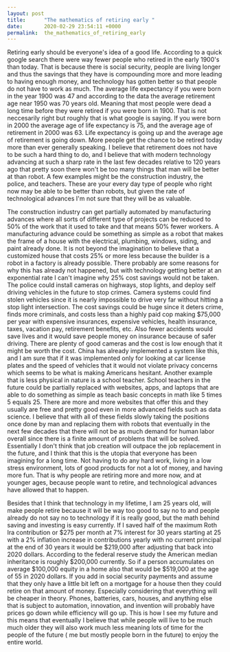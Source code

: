 ```yaml
---
layout: post
title:      "The mathematics of retiring early "
date:       2020-02-29 23:54:11 +0000
permalink:  the_mathematics_of_retiring_early
---
```


Retiring early should be everyone's idea of a good life. According to a quick google search there were way fewer people who retired in the early 1900's than today. That is because there is social security, people are living longer and thus the savings that they have is compounding more and more leading to having enough money, and technology has gotten better so that people do not have to work as much. The average life expectancy if you were born in the year 1900 was 47 and according to the data the average retirement age near 1950 was 70 years old. Meaning that most people were dead a long time before they were retired if you were born in 1900. That is not neccesarily right but roughly that is what google is saying. If you were born in 2000 the average age of life expectancy is 75, and the average age of retirement in 2000 was 63. Life expectancy is going up and the average age of retirement is going down. More people get the chance to be retired today more than ever generally speaking. I believe that retirement does not have to be such a hard thing to do, and I believe that with modern technology advancing at such a sharp rate in the last few decades relative to 120 years ago that pretty soon there won't be too many things that man will be better at than robot. A few examples might be the construction industry, the police, and teachers. These are your every day type of people who right now may be able to be better than robots, but given the rate of technological advances I'm not sure that they will be as valuable. 

The construction industry can get partially automated by manufacturing advances where all sorts of different type of projects can be reduced to 50% of the work that it used to take and that means 50% fewer workers. A manufacturing advance could be something as simple as a robot that makes the frame of a house with the electrical, plumbing, windows, siding, and paint already done. It is not beyond the imagination to believe that a customized house that costs 25% or more less because the builder is a robot in a factory is already possible. There probably are some reasons for why this has already not happened, but with technology getting better at an exponential rate I can't imagine why 25% cost savings would not be taken. The police could install cameras on highways, stop lights, and deploy self driving vehicles in the future to stop crimes. Camera systems could find stolen vehicles since it is nearly impossible to drive very far without hitting a stop light intersection. The cost savings could be huge since it deters crime, finds more criminals,  and costs less than a highly paid cop making $75,000 per year with expensive insurances, expensive vehicles, health insurance, taxes, vacation pay, retirement benefits, etc. Also fewer accidents would save lives and it would save people money on insurance because of safer driving. There are plenty of good cameras and the cost is low enough that it might be worth the cost. China has already implemented a system like this, and I am sure that if it was implemented only for looking at car license plates and the speed of vehicles that it would not violate privacy concerns which seems to be what is making Americans hesitant. Another example that is less physical in nature is a school teacher. School teachers in the future could be partially replaced with websites, apps, and laptops that are able to do something as simple as teach basic concepts in math like 5 times 5 equals 25. There are more and more websites that offer this and they usually are free and pretty good even in more advanced fields such as data science. I believe that with all of these fields slowly taking the positions once done by man and replacing them with robots that eventually in the next few decades that there will not be as much demand for human labor overall since there is a finite amount of problems that will be solved. Essentially I don't think that job creation will outpace the job replacement in the future, and I think that this is the utopia that everyone has been imagining for a long time. Not having to do any hard work, living in a low stress environment, lots of good products for not a lot of money, and having more fun. That is why people are retiring more and more now, and at younger ages, because people want to retire, and technological advances have allowed that to happen. 

Besides that I think that technology in my lifetime, I am 25 years old, will make people retire because it will be way too good to say no to and people already do not say no to technology if it is really good, but the math behind saving and investing is easy currently. If I saved half of the maximum Roth Ira contribution or $275 per month at 7% interest for 30 years starting at 25 with a 2% inflation increase in contributions yearly with no current principal at the end of 30 years it would be $219,000 after adjusting that back into 2020 dollars. According to the federal reserve study the American median inheritance is roughly $200,000 currently. So if a person accumulates on average $100,000 equity in a home also that would be $519,000 at the age of 55 in 2020 dollars. If you add in social security payments and assume that they only have a little bit left on a mortgage for a house then they could retire on that amount of money. Especially considering that everything will be cheaper in theory. Phones, batteries, cars, houses, and anything else that is subject to automation, innovation, and invention will probably have prices go down while efficiency will go up. This is how I see my future and this means that eventually I believe that while people will live to be much much older they will also work much less meaning lots of time for the people of the future ( me but mostly people born in the future) to enjoy the entire world.
